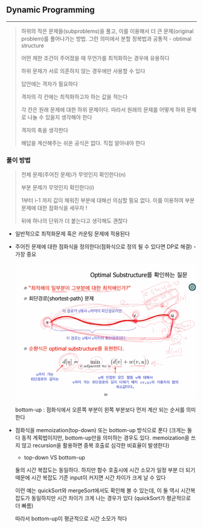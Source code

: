 ## Dynamic Programming
---

> 하위의 작은 문제들(subproblems)을 풀고, 이를 이용해서 더 큰 문제(original problem)를 풀어나가는 방법. 그런 의미에서 분할 정복법과 공통적 - obtimal structure
>
> 어떤 제한 조건이 주어졌을 때 무언가를 최적화하는 경우에 유용하다
>
> 하위 문제가 서로 의존하지 않는 경우에만 사용할 수 있다
>
> 답안에는 격자가 필요하다
>
> 격자의 각 칸에는 최적화하고자 하는 값을 적는다
>
> 각 칸은 원래 문제에 대한 하위 문제이다. 따라서 원래의 문제를 어떻게 하위 문제로 나눌 수 있을지 생각해야 한다
>
> 격자의 축을 생각한다
>
> 해답을 계산해주는 쉬운 공식은 없다. 직접 알아내야 한다

### 풀이 방법

> 전체 문제(주어진 문제)가 무엇인지 확인한다(n)
>
> 부분 문제가 무엇인지 확인한다(i)
>
> 1부터 i-1 까지 값이 채워진 부분에 대해선 의심할 필요 없다. 이를 이용하여 부분 문제에 대한 점화식을 세우자 !
>
> 뒤에 하나의 단위가 더 붙는다고 생각해도 괜찮다

* 일반적으로 최적화문제 혹은 카운팅 문제에 적용된다

* 주어진 문제에 대한 점화식을 정의한다(점화식으로 정의 될 수 있다면 DP로 해결) - 가장 중요

  ![structure](./structure.png)

  bottom-up : 점화식에서 오른쪽 부분이 왼쪽 부분보다 먼저 계산 되는 순서를 의미한다

* 점화식을 memoization(top-down) 또는 bottom-up 방식으로 푼다 (크게는 둘 다 동적 계획법이지만, bottom-up만을 의미하는 경우도 있다. memoization을 쓰지 않고 recursion을 활용하면 중복 호출로 심각한 비효율이 발생한다)

  - top-down VS bottom-up

  둘의 시간 복잡도는 동일하다. 하지만 함수 호출시에 시간 소모가 일정 부분 더 되기 때문에 시간 복잡도 기준 input이 커지면 시간 차이가 크게 날 수 있다

  이런 예는 quickSort와 mergeSort에서도 확인해 볼 수 있는데, 이 둘 역시 시간복잡도가 동일하지만 시간 차이가 크게 나는 경우가 있다 (quickSort가 평균적으로 더 빠름)

  따라서 bottom-up이 평균적으로 시간 소모가 적다
